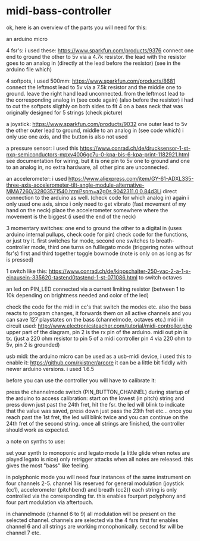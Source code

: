 # midi-bass-controller

ok, here is an overview of the parts you will need for this:

an arduino micro

4 fsr's: i used these: https://www.sparkfun.com/products/9376 connect one end to ground the other to 5v via a 4.7k resistor. the lead with the resistor goes to an analog in (directly at the lead before the resistor) (see in the arduino file which)

4 softpots, i used 500mm: https://www.sparkfun.com/products/8681 connect the leftmost lead to 5v via a 7.5k resistor and the middle one to ground. leave the right hand lead unconnected. from the leftmost lead to the corresponding analog in (see code again) (also before the resistor) i had to cut the softpots sligthly on both sides to fit 4 on a bass neck that was originally designed for 5 strings (check picture)

a joystick: https://www.sparkfun.com/products/9032 one outer lead to 5v the other outer lead to ground, middle to an analog in (see code which) i only use one axis, and the button is also not used

a pressure sensor: i used this https://www.conrad.ch/de/drucksensor-1-st-nxp-semiconductors-mpxv4006gc7u-0-kpa-bis-6-kpa-print-1182921.html see documentation for wiring, but it is one pin to 5v one to ground and one to an analog in, no extra hardware, all other pins are unconnected.

an accelerometer: i used https://www.aliexpress.com/item/GY-61-ADXL335-three-axis-accelerometer-tilt-angle-module-alternative-MMA7260/32803571540.html?spm=a2g0s.9042311.0.0.84d3Li direct connection to the arduino as well. (check code for which analog in) again i only used one axis, since i only need to get vibrato (fast movement of my hand on the neck) place the accelerometer somewhere where the movement is the biggest (i used the end of the neck)

3 momentary switches: one end to ground the other to a digital in (uses arduino internal pullups, check code for pin)
check code for the functions, or just try it. first switches fsr mode, second one switches to breath-controller mode, third one turns on fulllegato mode (triggering notes without fsr's) first and third together toggle bowmode (note is only on as long as fsr is pressed)

1 switch like this: https://www.conrad.ch/de/kippschalter-250-vac-2-a-1-x-einausein-335620-tastend0tastend-1-st-071086.html to switch octaves

an led on PIN_LED connected via a current limiting resistor (between 1 to 10k depending on brightness needed and color of the led)

check the code for the midi in cc's that switch the modes etc. also the bass reacts to program changes, it forwards them on all active channels and you can save 127 playstates on the bass (channelmode, octaves etc.)
midi in circuit used: http://www.electronicsteacher.com/tutorial/midi-controller.php upper part of the diagram, pin 2 is the rx pin of the arduino. midi out pin is tx. (just a 220 ohm resistor to pin 5 of a midi controller pin 4 via 220 ohm to 5v, pin 2 is grounded)

usb midi: the arduino micro can be used as a usb-midi device, i used this to enable it: https://github.com/rkistner/arcore
it can be a little bit fiddly with newer arduino versions. i used 1.6.5

before you can use the controller you will have to calibrate it:

press the channelmode switch (PIN_BUTTON_CHANNEL) during startup of the arduino to access calibration:
start on the lowest (in pitch) string and press down just past the 24th fret, hit the fsr. the led will blink to indicate that the value was saved, press down just pass the 23th fret etc... once you reach past the 1st fret, the led will blink twice and you can continue on the 24th fret of the second string. once all strings are finished, the controller should work as expected.

a note on synths to use:

set your synth to monoponic and legato mode (a little glide when notes are played legato is nice) only retrigger attacks when all notes are released. this gives the most "bass" like feeling.

in polyphonic mode you will need four instances of the same instrument on four channels 2-5. channel 1 is reserved for general modulation (joystick (cc1), accelerometer (pitchbend) and breath (cc2)) each string is only controlled via the corresponding fsr. this enables fourpart polyphony and four part modulation via aftertouch.

in channelmode (channel 6 to 9) all modulation will be present on the selected channel. channels are selected via the 4 fsrs first fsr enables channel 6 and all strings are working monophonically. second fsr will be channel 7 etc.





